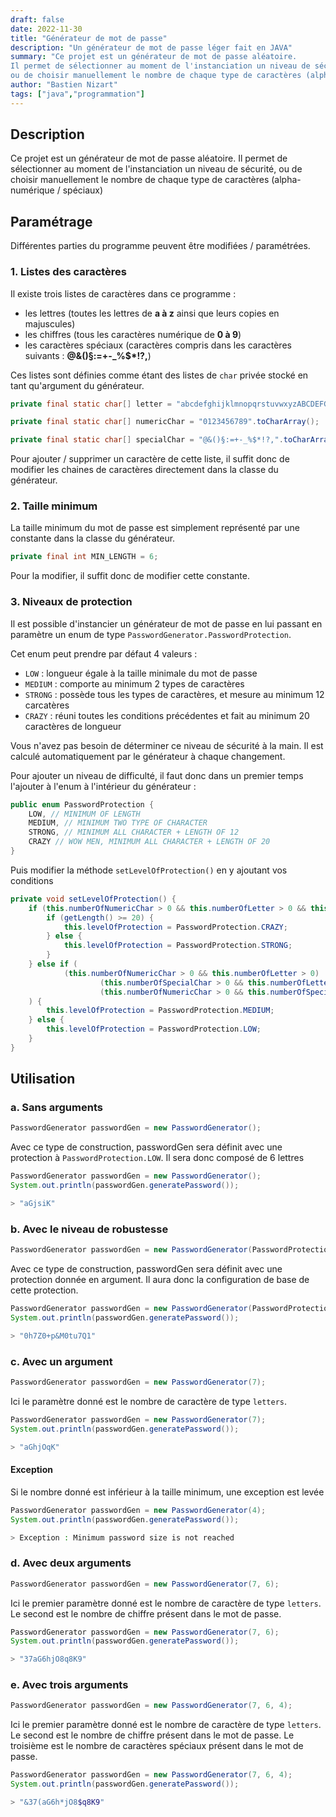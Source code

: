 ```yaml
---
draft: false
date: 2022-11-30
title: "Générateur de mot de passe"
description: "Un générateur de mot de passe léger fait en JAVA"
summary: "Ce projet est un générateur de mot de passe aléatoire.
Il permet de sélectionner au moment de l'instanciation un niveau de sécurité,
ou de choisir manuellement le nombre de chaque type de caractères (alpha-numérique / spéciaux)"
author: "Bastien Nizart"
tags: ["java","programmation"]
---
```

## Description 

Ce projet est un générateur de mot de passe aléatoire.
Il permet de sélectionner au moment de l'instanciation un niveau de sécurité,
ou de choisir manuellement le nombre de chaque type de caractères (alpha-numérique / spéciaux)

## Paramétrage

Différentes parties du programme peuvent être modifiées / paramétrées.

### 1. Listes des caractères

Il existe trois listes de caractères dans ce programme : 
- les lettres (toutes les lettres de **a à z** ainsi que leurs copies en majuscules)
- les chiffres (tous les caractères numérique de **0 à 9**)
- les caractères spéciaux (caractères compris dans les caractères suivants : **@&()§:=+-_%$\*!?,**)

Ces listes sont définies comme étant des listes de `char` privée stocké en tant qu'argument du générateur.

```java
private final static char[] letter = "abcdefghijklmnopqrstuvwxyzABCDEFGHIJKLMNOPQRSTUVWXYZ".toCharArray();
```

```java
private final static char[] numericChar = "0123456789".toCharArray();
```

```java
private final static char[] specialChar = "@&()§:=+-_%$*!?,".toCharArray();
```

Pour ajouter / supprimer un caractère de cette liste, il suffit donc de modifier les chaines de caractères directement dans la classe du générateur.

### 2. Taille minimum

La taille minimum du mot de passe est simplement représenté par une constante dans la classe du générateur.

```java
private final int MIN_LENGTH = 6;
```

Pour la modifier, il suffit donc de modifier cette constante.

### 3. Niveaux de protection

Il est possible d'instancier un générateur de mot de passe en lui passant en paramètre un enum de type `PasswordGenerator.PasswordProtection`.

Cet enum peut prendre par défaut 4 valeurs :
- `LOW` : longueur égale à la taille minimale du mot de passe
- `MEDIUM` : comporte au minimum 2 types de caractères
- `STRONG` : possède tous les types de caractères, et mesure au minimum 12 carcatères
- `CRAZY` : réuni toutes les conditions précédentes et fait au minimum 20 caractères de longueur

Vous n'avez pas besoin de déterminer ce niveau de sécurité à la main. Il est calculé automatiquement par le générateur à chaque changement.

Pour ajouter un niveau de difficulté, il faut donc dans un premier temps l'ajouter à l'enum à l'intérieur du générateur :

```java
public enum PasswordProtection {
    LOW, // MINIMUM OF LENGTH
    MEDIUM, // MINIMUM TWO TYPE OF CHARACTER
    STRONG, // MINIMUM ALL CHARACTER + LENGTH OF 12
    CRAZY // WOW MEN, MINIMUM ALL CHARACTER + LENGTH OF 20
}
```

Puis modifier la méthode `setLevelOfProtection()` en y ajoutant vos conditions

```java
private void setLevelOfProtection() {
    if (this.numberOfNumericChar > 0 && this.numberOfLetter > 0 && this.numberOfSpecialChar > 0) {
        if (getLength() >= 20) {
            this.levelOfProtection = PasswordProtection.CRAZY;
        } else {
            this.levelOfProtection = PasswordProtection.STRONG;
        }
    } else if (
            (this.numberOfNumericChar > 0 && this.numberOfLetter > 0) ||
                    (this.numberOfSpecialChar > 0 && this.numberOfLetter > 0) ||
                    (this.numberOfNumericChar > 0 && this.numberOfSpecialChar > 0)
    ) {
        this.levelOfProtection = PasswordProtection.MEDIUM;
    } else {
        this.levelOfProtection = PasswordProtection.LOW;
    }
}
```

## Utilisation

### a. Sans arguments

```java
PasswordGenerator passwordGen = new PasswordGenerator();
```

Avec ce type de construction, passwordGen sera définit avec une protection à `PasswordProtection.LOW`.
Il sera donc composé de 6 lettres

```java
PasswordGenerator passwordGen = new PasswordGenerator();
System.out.println(passwordGen.generatePassword());
```

```bash
> "aGjsiK"
```

### b. Avec le niveau de robustesse

```java
PasswordGenerator passwordGen = new PasswordGenerator(PasswordProtection.STRONG);
```

Avec ce type de construction, passwordGen sera définit avec une protection donnée en argument. Il aura donc la configuration de base de cette protection.

```java
PasswordGenerator passwordGen = new PasswordGenerator(PasswordProtection.STRONG);
System.out.println(passwordGen.generatePassword());
```

```bash
> "0h7Z0+p&M0tu7Q1"
```

### c. Avec un argument

```java
PasswordGenerator passwordGen = new PasswordGenerator(7);
```

Ici le paramètre donné est le nombre de caractère de type `letters`.

```java
PasswordGenerator passwordGen = new PasswordGenerator(7);
System.out.println(passwordGen.generatePassword());
```

```bash
> "aGhjOqK"
```

#### Exception

Si le nombre donné est inférieur à la taille minimum, une exception est levée

```java
PasswordGenerator passwordGen = new PasswordGenerator(4);
System.out.println(passwordGen.generatePassword());
```

```bash
> Exception : Minimum password size is not reached
```

### d. Avec deux arguments

```java
PasswordGenerator passwordGen = new PasswordGenerator(7, 6);
```

Ici le premier paramètre donné est le nombre de caractère de type `letters`.
Le second est le nombre de chiffre présent dans le mot de passe.

```java
PasswordGenerator passwordGen = new PasswordGenerator(7, 6);
System.out.println(passwordGen.generatePassword());
```

```bash
> "37aG6hjO8q8K9"
```

### e. Avec trois arguments

```java
PasswordGenerator passwordGen = new PasswordGenerator(7, 6, 4);
```

Ici le premier paramètre donné est le nombre de caractère de type `letters`.
Le second est le nombre de chiffre présent dans le mot de passe.
Le troisième est le nombre de caractères spéciaux présent dans le mot de passe.

```java
PasswordGenerator passwordGen = new PasswordGenerator(7, 6, 4);
System.out.println(passwordGen.generatePassword());
```

```bash
> "&37(aG6h*jO8$q8K9"
```